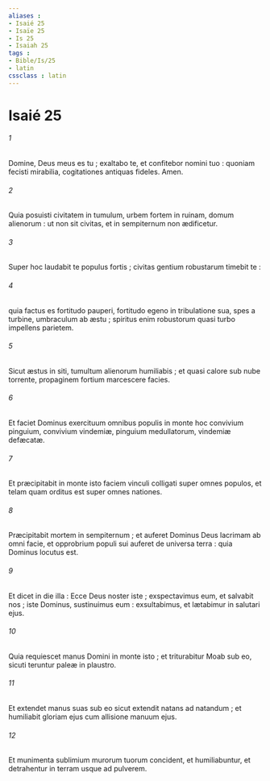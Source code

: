 ```yaml
---
aliases : 
- Isaié 25
- Isaïe 25
- Is 25
- Isaiah 25
tags : 
- Bible/Is/25
- latin
cssclass : latin
---
```


# Isaié 25

###### 1
Domine, Deus meus es tu ; exaltabo te, et confitebor nomini tuo : quoniam fecisti mirabilia, cogitationes antiquas fideles. Amen.
###### 2
Quia posuisti civitatem in tumulum, urbem fortem in ruinam, domum alienorum : ut non sit civitas, et in sempiternum non ædificetur.
###### 3
Super hoc laudabit te populus fortis ; civitas gentium robustarum timebit te :
###### 4
quia factus es fortitudo pauperi, fortitudo egeno in tribulatione sua, spes a turbine, umbraculum ab æstu ; spiritus enim robustorum quasi turbo impellens parietem.
###### 5
Sicut æstus in siti, tumultum alienorum humiliabis ; et quasi calore sub nube torrente, propaginem fortium marcescere facies.
###### 6
Et faciet Dominus exercituum omnibus populis in monte hoc convivium pinguium, convivium vindemiæ, pinguium medullatorum, vindemiæ defæcatæ.
###### 7
Et præcipitabit in monte isto faciem vinculi colligati super omnes populos, et telam quam orditus est super omnes nationes.
###### 8
Præcipitabit mortem in sempiternum ; et auferet Dominus Deus lacrimam ab omni facie, et opprobrium populi sui auferet de universa terra : quia Dominus locutus est.
###### 9
Et dicet in die illa : Ecce Deus noster iste ; exspectavimus eum, et salvabit nos ; iste Dominus, sustinuimus eum : exsultabimus, et lætabimur in salutari ejus.
###### 10
Quia requiescet manus Domini in monte isto ; et triturabitur Moab sub eo, sicuti teruntur paleæ in plaustro.
###### 11
Et extendet manus suas sub eo sicut extendit natans ad natandum ; et humiliabit gloriam ejus cum allisione manuum ejus.
###### 12
Et munimenta sublimium murorum tuorum concident, et humiliabuntur, et detrahentur in terram usque ad pulverem.
